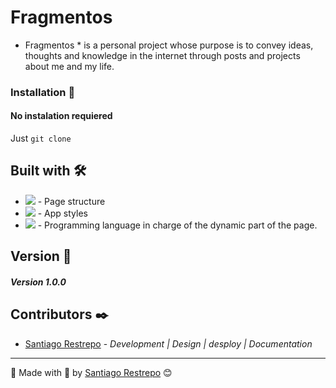 # Fragmentos

* Fragmentos * is a personal project whose purpose is to convey ideas, thoughts and knowledge in the internet through posts and projects about me and my life.

### Installation 🔧

#### No instalation requiered
Just `git clone`

## Built with 🛠️

* <img src="https://shields.io/badge/html5-brown?logo=html5&logoColor=white&style=for-the-badge"> - Page structure
* <img src="https://shields.io/badge/css3-blue?logo=css3&style=for-the-badge"> - App styles
* <img src="https://shields.io/badge/javascript-black?logo=javascript&style=for-the-badge"> - Programming language in charge of the dynamic part of the page.

## Version 📌

##### Version 1.0.0

## Contributors ✒️

* [Santiago Restrepo](https://github.com/Santiago-Restrepo) - *Development | Design | desploy | Documentation*

---
📖 Made with 💜 by [Santiago Restrepo](https://github.com/santiago-restrepo) 😊
